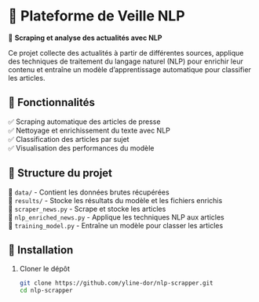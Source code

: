 # 📰 Plateforme de Veille NLP

🚀 **Scraping et analyse des actualités avec NLP**  

Ce projet collecte des actualités à partir de différentes sources, applique des techniques de traitement du langage naturel (NLP) pour enrichir leur contenu et entraîne un modèle d’apprentissage automatique pour classifier les articles.  

## 📌 **Fonctionnalités**
✅ Scraping automatique des articles de presse  
✅ Nettoyage et enrichissement du texte avec NLP  
✅ Classification des articles par sujet  
✅ Visualisation des performances du modèle  

## 📂 **Structure du projet**
📁 `data/` - Contient les données brutes récupérées  
📁 `results/` - Stocke les résultats du modèle et les fichiers enrichis  
📄 `scraper_news.py` - Scrape et stocke les articles  
📄 `nlp_enriched_news.py` - Applique les techniques NLP aux articles  
📄 `training_model.py` - Entraîne un modèle pour classer les articles  


## 🚀 **Installation**
1. Cloner le dépôt  
   ```bash
   git clone https://github.com/yline-dor/nlp-scrapper.git
   cd nlp-scrapper

